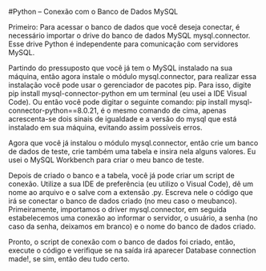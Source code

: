 #Python – Conexão com o Banco de Dados MySQL

Primeiro: Para acessar o banco de dados que você deseja conectar, é necessário importar o drive do banco de dados MySQL mysql.connector. Esse drive Python é independente para comunicação com servidores MySQL. 

Partindo do pressuposto que você já tem o MySQL instalado na sua máquina, então agora instale o módulo mysql.connector, para realizar essa instalação você pode usar o gerenciador de pacotes pip. Para isso, digite pip install mysql-connector-python em um terminal (eu usei a IDE Visual Code). Ou então você pode digitar o seguinte comando:  pip install mysql-connector-python==8.0.21, é o mesmo comando de cima, apenas acrescenta-se dois sinais de igualdade e a versão do mysql que está instalado em sua máquina, evitando assim possíveis erros. 
 
Agora que você já instalou o módulo mysql.connector, então crie um banco de dados de teste, crie também uma tabela e insira nela alguns valores. Eu usei o MySQL Workbench para criar o meu banco de teste. 

 

Depois de criado o banco e a tabela, você já pode criar um script de conexão. Utilize a sua IDE de preferência (eu utilizo o Visual Code), dê um nome ao arquivo e o salve com a extensão .py. Escreva nele o código que irá se conectar o banco de dados criado (no meu caso o meubanco). Primeiramente, importamos o driver mysql.connector, em seguida estabelecemos uma conexão ao informar o servidor, o usuário, a senha (no caso da senha, deixamos em branco) e o nome do banco de dados criado. 

Pronto, o script de conexão com o banco de dados foi criado, então, execute o código e verifique se na saída irá aparecer Database connection made!, se sim, então deu tudo certo. 
